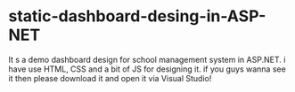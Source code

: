 # static-dashboard-desing-in-ASP-NET
It s a demo dashboard design for school management system in ASP.NET. i have use HTML, CSS and a bit of JS for designing it.
if you guys wanna see it then please download it and open it via Visual Studio!
